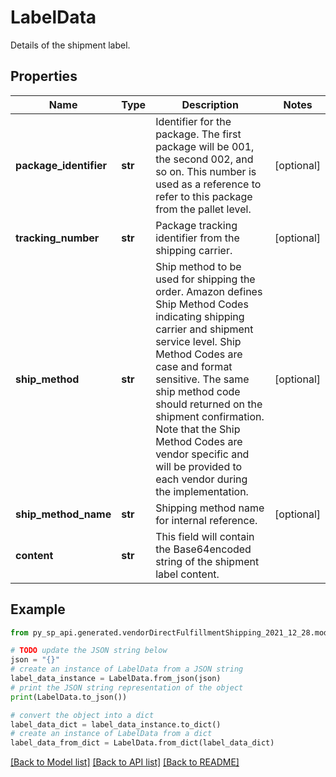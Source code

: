 # LabelData

Details of the shipment label.

## Properties

Name | Type | Description | Notes
------------ | ------------- | ------------- | -------------
**package_identifier** | **str** | Identifier for the package. The first package will be 001, the second 002, and so on. This number is used as a reference to refer to this package from the pallet level. | [optional] 
**tracking_number** | **str** | Package tracking identifier from the shipping carrier. | [optional] 
**ship_method** | **str** | Ship method to be used for shipping the order. Amazon defines Ship Method Codes indicating shipping carrier and shipment service level. Ship Method Codes are case and format sensitive. The same ship method code should returned on the shipment confirmation. Note that the Ship Method Codes are vendor specific and will be provided to each vendor during the implementation. | [optional] 
**ship_method_name** | **str** | Shipping method name for internal reference. | [optional] 
**content** | **str** | This field will contain the Base64encoded string of the shipment label content. | 

## Example

```python
from py_sp_api.generated.vendorDirectFulfillmentShipping_2021_12_28.models.label_data import LabelData

# TODO update the JSON string below
json = "{}"
# create an instance of LabelData from a JSON string
label_data_instance = LabelData.from_json(json)
# print the JSON string representation of the object
print(LabelData.to_json())

# convert the object into a dict
label_data_dict = label_data_instance.to_dict()
# create an instance of LabelData from a dict
label_data_from_dict = LabelData.from_dict(label_data_dict)
```
[[Back to Model list]](../README.md#documentation-for-models) [[Back to API list]](../README.md#documentation-for-api-endpoints) [[Back to README]](../README.md)


